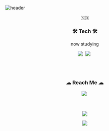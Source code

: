 ![header](https://capsule-render.vercel.app/api?type=waving&color=auto&height=400&section=header&text=Yamewrong&fontAlignY=30&desc=Vulnerability_analyst&descSize=40&descAlignY=50&animation=fadeIn&fontSize=70)



<p align="center">🇰🇷</p>

<h3 align="center">🛠 Tech 🛠</h3>

<p align="center"> now studying </p>

<p align="center">
  <img src="https://img.shields.io/badge/Python-3766AB?style=flat-square&logo=Python&logoColor=white"/></a>&nbsp 
  <img src="https://img.shields.io/badge/C-A8B9CC?style=flat-square&logo=C&logoColor=white"/></a>&nbsp 
</p>

<br>



  
<br>


<h3 align="center"> ☁ Reach Me ☁ </h3>
<p align="center">
  <a href="https://www.instagram.com/yame_wrong/"><img src="https://img.shields.io/badge/Instagram-E4405F?style=flat-square&logo=Instagram&logoColor=white&link=https://www.instagram.com/yamewrong/"/></a>&nbsp
</p>
<br>

<p align="center">
    <img 
        src="https://hits.seeyoufarm.com/api/count/incr/badge.svg?url=https%3A%2F%2Fgithub.com%2FYamewrong&count_bg=%2379C83D&title_bg=%23555555&icon=&icon_color=%23E7E7E7&title=hits&edge_flat=false"
        style="height : auto; margin-left : 10px; margin-right : 10px;"/>
</p>


<p align="center">
    <img
        src = "https://github-readme-stats.vercel.app/api?username=yamewrong&theme=swift&show_icons=true">
</p>
